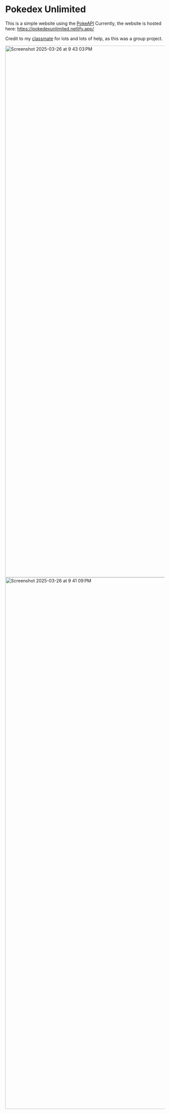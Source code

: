 # Pokedex Unlimited

This is a simple website using the [PokeAPI](https://pokeapi.co/)
Currently, the website is hosted here: https://pokedexunlimited.netlify.app/

Credit to my [classmate](https://github.com/BigUserName1873) for lots and lots of help, as this was a group project.

<img width="1680" alt="Screenshot 2025-03-26 at 9 43 03 PM" src="https://github.com/user-attachments/assets/0edabc23-a371-429b-9e65-7336f30a25ca" />
<img width="1680" alt="Screenshot 2025-03-26 at 9 41 09 PM" src="https://github.com/user-attachments/assets/bfa00f71-4526-4c67-a93e-5a5e8c95886f" /> 
